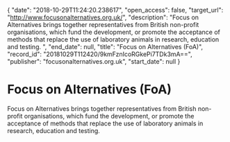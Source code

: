 {
  "date": "2018-10-29T11:24:20.238617", 
  "open_access": false, 
  "target_url": "http://www.focusonalternatives.org.uk/", 
  "description": "Focus on Alternatives brings together representatives from British non-profit organisations, which fund the development, or promote the acceptance of methods that replace the use of laboratory animals in research, education and testing. ", 
  "end_date": null, 
  "title": "Focus on Alternatives (FoA)", 
  "record_id": "20181029T112420/9kmFznIcoRGkePi7TDk3mA==", 
  "publisher": "focusonalternatives.org.uk", 
  "start_date": null
}

# Focus on Alternatives (FoA)

Focus on Alternatives brings together representatives from British non-profit organisations, which fund the development, or promote the acceptance of methods that replace the use of laboratory animals in research, education and testing. 